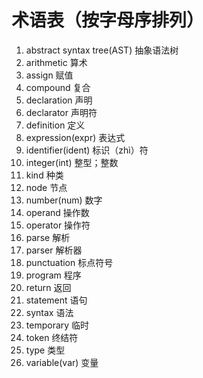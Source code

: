 # 术语表（按字母序排列）

1. abstract syntax tree(AST) 抽象语法树
1. arithmetic 算术
1. assign 赋值
1. compound 复合
1. declaration 声明
1. declarator 声明符
1. definition 定义
1. expression(expr) 表达式
1. identifier(ident) 标识（zhì）符
1. integer(int) 整型；整数
1. kind 种类
1. node 节点
1. number(num) 数字
1. operand 操作数
1. operator 操作符
1. parse 解析
1. parser 解析器
1. punctuation 标点符号
1. program 程序
1. return 返回
1. statement 语句
1. syntax 语法
1. temporary 临时
1. token 终结符
1. type 类型
1. variable(var) 变量
